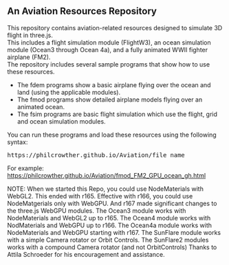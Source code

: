 <h2>An Aviation Resources Repository</h2>
<p>
This repository contains aviation-related resources designed to simulate 3D flight in three.js.<br>
This includes a flight simulation module (FlightW3), an ocean simulation module (Ocean3 through Ocean 4a), and a fully animated WWII fighter airplane (FM2).<br>
The repository includes several sample programs that show how to use these resources.
</p>
<ul>
	<li>The fdem programs show a basic airplane flying over the ocean and land (using the applicable modules).</li>
	<li>The fmod programs show detailed airplane models flying over an animated ocean.</li>
	<li>The fsim programs are basic flight simulation which use the flight, grid and ocean simulation modules.</li>
</ul>
<p>
You can run these programs and load these resources using the following syntax:
<pre>https://philcrowther.github.io/Aviation/file_name</pre>

For example: https://philcrowther.github.io/Aviation/fmod_FM2_GPU_ocean_gh.html

NOTE:
When we started this Repo, you could use NodeMaterials with WebGL2. This ended with r165. Effective with r166, you could use NodeMatgerials only with WebGPU. And r167 made significant changes to the three.js WebGPU modules. 
The Ocean3 module works with NodeMaterials and WebGL2 up to r165. The Ocean4 module works with NodMaterials and WebGPU up to r166. The Ocean4a module works with NodeMaterials and WebGPU starting with r167. 
The SunFlare module works with a simple Camera rotator or Orbit Controls. The SunFlare2 modules works with a compound Camera rotator (and not OrbitControls)
Thanks to Attila Schroeder for his encouragement and assistance.
